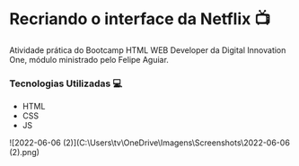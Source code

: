 # Recriando o interface da Netflix 📺

Atividade prática do Bootcamp HTML WEB Developer da Digital Innovation One, módulo ministrado pelo Felipe Aguiar.

### Tecnologias Utilizadas 💻

- HTML
- CSS
- JS



![2022-06-06 (2)](C:\Users\tv\OneDrive\Imagens\Screenshots\2022-06-06 (2).png)
